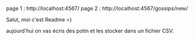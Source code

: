 page 1 : http://localhost:4567/
page 2 : http://localhost:4567/gossips/new/


Salut, moi c'est Readme =)

aujourd'hui on vas écris des potin et les stocker dans un fichier CSV.